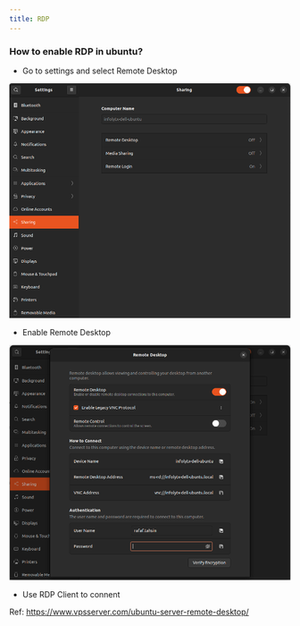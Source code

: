 ```yaml
---
title: RDP
---
```


### How to enable RDP in ubuntu?

- Go to settings and select Remote Desktop

![img.png](img.png)

- Enable Remote Desktop

![img_1.png](img_1.png)

- Use RDP Client to connent

Ref: https://www.vpsserver.com/ubuntu-server-remote-desktop/